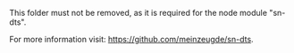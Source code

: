 This folder must not be removed, as it is required for the node module "sn-dts".

For more information visit: https://github.com/meinzeugde/sn-dts.
